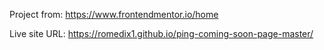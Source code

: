 Project from: https://www.frontendmentor.io/home

Live site URL: https://romedix1.github.io/ping-coming-soon-page-master/
